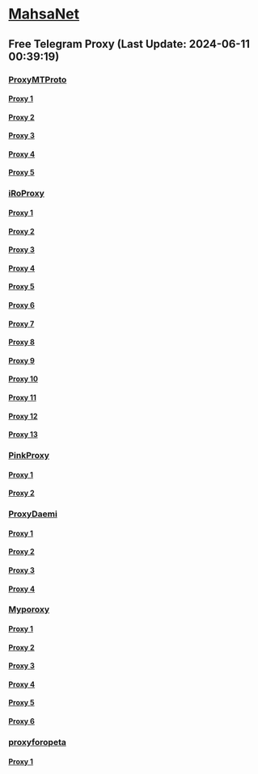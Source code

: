 
# [MahsaNet](https://t.me/mahsa_net)
## Free Telegram Proxy (Last Update: 2024-06-11 00:39:19)
### [ProxyMTProto](https://t.me/ProxyMTProto)
#### [Proxy 1](tg://proxy?server=cloudflare.nokia.net.co.uk.do_yo.want_to.clash_with.this.www.microsoft.com.there_is_no.place_like.localhost.www.bing.com.count_with_me.cyou.net.digikala.com.msn.com.bsi.ir.enamad.ir.now_sud.again_to_fight.everyone.i_am.the_intern.Tamin-insure.foundation.&port=443&secret=7gAAAAAAAAAAAAAAAAAAAAB0Z2p1Lm9yZw%3D%3D)
#### [Proxy 2](tg://proxy?server=cloudflare.nokia.net.co.uk.do_yo.want_to.clash_with.this.www.microsoft.com.there_is_no.place_like.localhost.www.bing.com.count_with_me.cyou.net.digikala.com.msn.com.bsi.ir.enamad.ir.now_sud.again_to_fight.everyone.i_am.the_internet.lastofusapart.fun.&port=1234&secret=3QAAAAAAAAAAAAAAAAAAAAA=)
#### [Proxy 3](tg://proxy?server=cloudflare.nokia.net.co.uk.do_yo.want_to.clash_with.this.www.microsoft.com.there_is_no.place_like.localhost.www.bing.com.count_with_me.cyou.net.digikala.com.msn.com.bsi.ir.enamad.ir.now_sud.again_to_fight.everyone.i_am.the_internet.fj-crusier.pw&port=8085&secret=FgMBAgABAAH8AwOG4kw63Q==)
#### [Proxy 4](tg://proxy?server=cloudflare.nokia.net.co.uk.do_yo.want_to.clash_with.this.www.microsoft.com.there_is_no.place_like.localhost.www.bing.com.count_with_me.cyou.net.digikala.com.msn.com.bsi.ir.enamad.ir.now_sud.again_to_fight.everyone.i_am.the_inte.Modisehfashion.foundation.&port=443&secret=7gAAAAAAAAAAAAAAAAAAAAB0Z2p1Lm9yZw%3D%3D)
#### [Proxy 5](tg://proxy?server=cloudflare.nokia.net.co.uk.do_yo.want_to.clash_with.this.www.microsoft.com.there_is_no.place_like.localhost.www.bing.com.count_with_me.cyou.net.digikala.com.msn.com.bsi.ir.enamad.ir.now_sud.again_to_fight.everyone.i_am.the_internet.notesappstore.beauty.&port=1234&secret=3QAAAAAAAAAAAAAAAAAAAAA%3D)
### [iRoProxy](https://t.me/iRoProxy)
#### [Proxy 1](tg://proxy?server=103.69.224.141&port=6&secret=7HQighJPBNMYVRNB6tdkVw)
#### [Proxy 2](tg://proxy?server=103.69.224.121&port=6&secret=7HQighJPBNMYVRNB6tdkVw)
#### [Proxy 3](tg://proxy?server=103.69.224.174&port=666&secret=7HQighJPBNMYVRNB6tdkVw)
#### [Proxy 4](tg://proxy?server=103.69.224.241&port=6&secret=7HQighJPBNMYVRNB6tdkVw)
#### [Proxy 5](tg://proxy?server=103.69.224.161&port=6&secret=7HQighJPBNMYVRNB6tdkVw)
#### [Proxy 6](tg://proxy?server=103.69.224.134&port=666&secret=7HQighJPBNMYVRNB6tdkVw)
#### [Proxy 7](tg://proxy?server=103.69.224.114&port=666&secret=7HQighJPBNMYVRNB6tdkVw)
#### [Proxy 8](tg://proxy?server=103.69.224.234&port=666&secret=7HQighJPBNMYVRNB6tdkVw)
#### [Proxy 9](tg://proxy?server=103.69.224.141&port=6&secret=7HQighJPBNMYVRNB6tdkVw)
#### [Proxy 10](tg://proxy?server=103.69.224.121&port=6&secret=7HQighJPBNMYVRNB6tdkVw)
#### [Proxy 11](tg://proxy?server=103.69.224.174&port=666&secret=7HQighJPBNMYVRNB6tdkVw)
#### [Proxy 12](tg://proxy?server=103.69.224.241&port=6&secret=7HQighJPBNMYVRNB6tdkVw)
#### [Proxy 13](tg://proxy?server=103.69.224.161&port=6&secret=7HQighJPBNMYVRNB6tdkVw)
### [PinkProxy](https://t.me/PinkProxy)
#### [Proxy 1](tg://proxy?server=103.69.224.134&port=666&secret=7HQighJPBNMYVRNB6tdkVw)
#### [Proxy 2](tg://proxy?server=94.130.77.215&port=7&secret=7HQighJPBNEnVRNB6tdkVw)
### [ProxyDaemi](https://t.me/ProxyDaemi)
#### [Proxy 1](tg://proxy?server=cloudflare.com.nukia.com.do_you.want_to.clash_without.this.www.microsoft.com.there_is_no.place_like.localhost.www.bing.com.count_with_me.cyou.net.digikala.com.msn.com.bsi.ir.enamad.ir.now_sudo.again_to_fight.everyone.i_am.order-bl1k-netconf.info.&port=7443&secret=FgMBAgABAAH8AwOG4kw63QBQ)
#### [Proxy 2](tg://proxy?server=188.245.35.219&port=7443&secret=7HQighJPBNMYVRNB6tdkVw)
#### [Proxy 3](tg://proxy?server=157.90.239.160&port=4896&secret=7HQighJPBNMYVRNB6tdkVw)
#### [Proxy 4](tg://proxy?server=cloudflare.com.nkkia.com.do_0_you.want_to.clash_without.this.www.microsoft.com.there_is_no.place_like.localhost.www.bing.com.count_with_me.cyou.net.digikala.com.msn.com.bsi.ir.enamad.ir.now_sudo.again_to_fight.everyone.i_am.coir-ir2i.co.uk.&port=7443&secret=FgMBAgABAAH8AwOG4kw63QBQ)
### [Myporoxy](https://t.me/Myporoxy)
#### [Proxy 1](tg://proxy?server=One.Dash.cloudflare.com.www.play.google.com.avoxano.shop&port=1919&secret=7HQighJPBNMYVRNB6tdkVw)
#### [Proxy 2](tg://proxy?server=Network.cloudflare.com.www.google.com.sorse-crack.homes&port=1919&secret=7HQighJPBNMYVRNB6tdkVw)
#### [Proxy 3](tg://proxy?server=One.Dash.cloudflare.com.www.play.google.com.avoxano.shop&port=1919&secret=7HQighJPBNMYVRNB6tdkVw)
#### [Proxy 4](tg://proxy?server=Network.cloudflare.com.www.google.com.sorse-crack.homes&port=1919&secret=7HQighJPBNMYVRNB6tdkVw)
#### [Proxy 5](tg://proxy?server=One.Dash.cloudflare.com.www.play.google.com.avoxano.shop&port=1919&secret=7HQighJPBNMYVRNB6tdkVw)
#### [Proxy 6](tg://proxy?server=Network.cloudflare.com.www.google.com.sorse-crack.homes&port=1919&secret=7HQighJPBNMYVRNB6tdkVw)
### [proxyforopeta](https://t.me/proxyforopeta)
#### [Proxy 1](tg://proxy?server=cloudflare.com.nukia.com.do_you.want_to.clash_without.this.www.microsoft.com.there_is_no.place_like.localhost.www.bing.com.count_with_me.cyou.net.digikala.com.msn.com.bsi.ir.enamad.ir.now_sudo.again_to_fight.everyone.i_am.order-bl1k-netconf.info.&port=7443&secret=FgMBAgABAAH8AwOG4kw63QBQ)

    